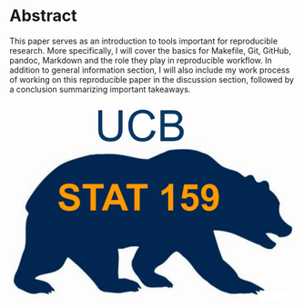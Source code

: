 # Abstract

This paper serves as an introduction to tools important for reproducible research. More specifically, I will cover the basics for Makefile, Git, GitHub, pandoc, Markdown and the role they play in reproducible workflow. In addition to general information section, I will also include my work process of working on this reproducible paper in the discussion section, followed by a conclusion summarizing important takeaways.

![](../../images/stat159-logo.png)
